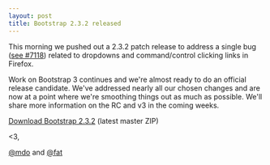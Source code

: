 ```yaml
---
layout: post
title: Bootstrap 2.3.2 released
---
```



This morning we pushed out a 2.3.2 patch release to address a single bug (<a href="https://github.com/twbs/bootstrap/issues/7118" target="_blank">see #7118</a>) related to dropdowns and command/control clicking links in Firefox.

Work on Bootstrap 3 continues and we're almost ready to do an official release candidate. We've addressed nearly all our chosen changes and are now at a point where we're smoothing things out as much as possible. We'll share more information on the RC and v3 in the coming weeks.

<a class="btn-link" href="https://github.com/twbs/bootstrap/zipball/master">Download Bootstrap 2.3.2</a> <span class="muted">(latest master ZIP)</span>

<3,

[@mdo](http://twitter.com/mdo) and [@fat](http://twitter.com/fat)